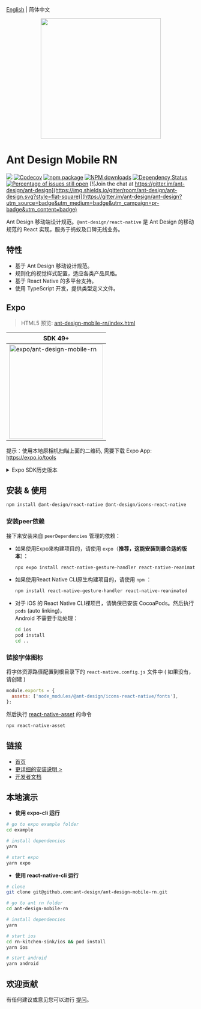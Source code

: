 [English](./README.md) | 简体中文

<p align="center">
  <a href="http://rn.mobile.ant.design">
    <img width="320" src="https://zos.alipayobjects.com/rmsportal/wIjMDnsrDoPPcIV.png">
  </a>
</p>

# Ant Design Mobile RN

[![](https://img.shields.io/travis/ant-design/ant-design-mobile-rn.svg?style=flat-square)](https://travis-ci.org/ant-design/ant-design-mobile-rn)
[![Codecov](https://img.shields.io/codecov/c/github/ant-design/ant-design-mobile-rn.svg?style=flat-square)](https://codecov.io/gh/ant-design/ant-design-mobile-rn)
[![npm package](https://img.shields.io/npm/v/@ant-design/react-native.svg?style=flat-square)](https://www.npmjs.org/package/@ant-design/react-native)
[![NPM downloads](http://img.shields.io/npm/dm/@ant-design/react-native.svg?style=flat-square)](https://npmjs.org/package/@ant-design/react-native)
[![Dependency Status](https://david-dm.org/ant-design/ant-design-mobile-rn.svg?style=flat-square)](https://david-dm.org/ant-design/ant-design-mobile-rn)
[![Percentage of issues still open](http://isitmaintained.com/badge/open/ant-design/ant-design-mobile-rn.svg)](http://isitmaintained.com/project/ant-design/ant-design-mobile-rn 'Percentage of issues still open')
[![Join the chat at https://gitter.im/ant-design/ant-design](https://img.shields.io/gitter/room/ant-design/ant-design.svg?style=flat-square)](https://gitter.im/ant-design/ant-design?utm_source=badge&utm_medium=badge&utm_campaign=pr-badge&utm_content=badge)

Ant Design 移动端设计规范。`@ant-design/react-native` 是 Ant Design 的移动规范的 React 实现，服务于蚂蚁及口碑无线业务。

## 特性

- 基于 Ant Design 移动设计规范。
- 规则化的视觉样式配置，适应各类产品风格。
- 基于 React Native 的多平台支持。
- 使用 TypeScript 开发，提供类型定义文件。

## Expo

> HTML5 预览: [ant-design-mobile-rn/index.html](https://1uokun.github.io/ant-design-mobile-rn/index.html)


|SDK 49+|
|--|
| [<img width="250" alt="expo/ant-design-mobile-rn" src="https://qr.expo.dev/eas-update?slug=exp&projectId=7729a68b-f881-4294-89f5-5ae751bfb2b2&groupId=1380588b-3ab3-4216-b507-a281d159be16" />](https://expo.dev/preview/update?message=5.2.0&updateRuntimeVersion=5.2.0&createdAt=2024-08-01T10%3A54%3A39.803Z&slug=exp&projectId=7729a68b-f881-4294-89f5-5ae751bfb2b2&group=1380588b-3ab3-4216-b507-a281d159be16) |

提示：使用本地原相机扫瞄上面的二维码, 需要下载 Expo App: https://expo.io/tools

<details><summary>Expo SDK历史版本</summary>

|Expo SDK 44|SDK 47 iOS|SDK 47 Android|
|--|--|--|
| [<img width="250" alt="expo/ant-design-mobile-rn" src="https://qr.expo.dev/expo-go?owner=1uokun&slug=ant-design-mobile-rn&releaseChannel=default&host=exp.host" />](https://expo.dev/@1uokun/ant-design-mobile-rn) | [<img width="250" alt="expo/ant-design-mobile-rn" src="https://qr.expo.dev/eas-update?updateId=38b3a547-ab2b-4066-95ed-400f1707dcc6&appScheme=exp&host=u.expo.dev" />](https://expo.dev/@1uokun/ant-design-mobile-rn) | [<img width="250" alt="expo/ant-design-mobile-rn" src="https://qr.expo.dev/eas-update?updateId=05f0e308-2dd5-4cb9-9e6b-1ae31561bfee&appScheme=exp&host=u.expo.dev" />](https://expo.dev/@1uokun/ant-design-mobile-rn) |
</details>

## 安装 & 使用

```bash
npm install @ant-design/react-native @ant-design/icons-react-native
```

### 安装peer依赖
接下来安装来自 `peerDependencies` 管理的依赖：

 - 如果使用Expo来构建项目的，请使用 `expo`（**推荐，这能安装到最合适的版本**）：
   ```bash
   npx expo install react-native-gesture-handler react-native-reanimated
   ```

 - 如果使用React Native CLI原生构建项目的，请使用 `npm` ：
   ```bash
   npm install react-native-gesture-handler react-native-reanimated
   ```
   
 - 对于 iOS 的 React Native CLI裸项目，请确保已安装 CocoaPods。然后执行 `pods` (auto linking)，
   <br/>Android 不需要手动处理：
   ```bash
   cd ios
   pod install
   cd ..
   ```

### 链接字体图标
将字体资源路径配置到根目录下的 `react-native.config.js` 文件中 ( 如果没有，请创建 )
```js
module.exports = {
  assets: ['node_modules/@ant-design/icons-react-native/fonts'],
};
```
然后执行 [react-native-asset](https://github.com/unimonkiez/react-native-asset) 的命令
```bash
npx react-native-asset
```

## 链接

- [首页](http://rn.mobile.ant.design)
- [更详细的安装说明 >](docs/react/introduce.zh-CN.md)
- [开发者文档](development.zh-CN.md)

## 本地演示

 - **使用 expo-cli 运行**

```bash
# go to expo example folder
cd example

# install dependencies
yarn

# start expo
yarn expo
```

 - **使用 react-native-cli 运行**

```bash
# clone
git clone git@github.com:ant-design/ant-design-mobile-rn.git

# go to ant rn folder
cd ant-design-mobile-rn

# install dependencies
yarn

# start ios
cd rn-kitchen-sink/ios && pod install
yarn ios

# start android
yarn android
```

## 欢迎贡献

有任何建议或意见您可以进行 [提问](http://github.com/ant-design/ant-design-mobile-rn/issues)。
